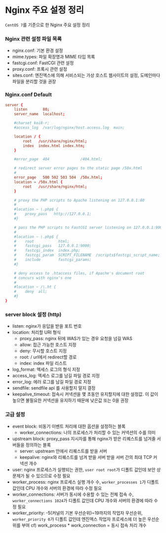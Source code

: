 # Nginx 주요 설정 정리
`CentOS 7`를 기준으로 한 Nginx 주요 설정 정리

### Nginx 관련 설정 파일 목록
* nginx.conf: 기본 환경 설정
* mime.types: 파일 확장명과 MIME 타입 목록
* fastcgi.conf: FastCGI 관련 설정
* proxy.conf: 프록시 관련 설정
* sites.conf: 엔진엑스에 의해 서비스되는 가상 호스트 웹사이트의 설정, 도메인마다 파일을 분리할 것을 권장

### Nginx.conf Default
```conf
server {
    listen       80;
    server_name  localhost;

    #charset koi8-r;
    #access_log  /var/log/nginx/host.access.log  main;

    location / {
        root   /usr/share/nginx/html;
        index  index.html index.htm;
    }

    #error_page  404              /404.html;

    # redirect server error pages to the static page /50x.html
    #
    error_page   500 502 503 504  /50x.html;
    location = /50x.html {
        root   /usr/share/nginx/html;
    }

    # proxy the PHP scripts to Apache listening on 127.0.0.1:80
    #
    #location ~ \.php$ {
    #    proxy_pass   http://127.0.0.1;
    #}

    # pass the PHP scripts to FastCGI server listening on 127.0.0.1:9000
    #
    #location ~ \.php$ {
    #    root           html;
    #    fastcgi_pass   127.0.0.1:9000;
    #    fastcgi_index  index.php;
    #    fastcgi_param  SCRIPT_FILENAME  /scripts$fastcgi_script_name;
    #    include        fastcgi_params;
    #}

    # deny access to .htaccess files, if Apache's document root
    # concurs with nginx's one
    #
    #location ~ /\.ht {
    #    deny  all;
    #}
}
```

### server block 설정 (http)
* listen: nginx가 응답을 받을 포트 번호
* location: 처리할 URI 형식
  * proxy_pass: nginx 뒤에 WAS가 있는 경우 요청을 넘길 WAS
  * allow: 접근 가능한 호스트 지정
  * deny: 무시할 호스트 지정
  * root: / url에서 redirect할 경로
  * index: index 파일 리스트
* log_format: 엑세스 로그의 형식 지정
* access_log: 엑세스 로그를 남길 파일 경로 지정
* error_log: 에러 로그를 남길 파일 경로 지정
* sendfile: sendfile api 를 사용할지 말지 결정
* keepalive_timeout: 접속시 커넥션을 몇 초동안 유지할지에 대한 설정값. 이 값이 높으면 불필요한 커넥션을 유지하기 때문에 낮은값 또는 0을 권장


### 고급 설정
* event block: 비동기 이벤트 처리에 대한 옵션을 설정하는 블록
  * worker_connections: 나의 프로세스가 처리할 수 있는 커넥션의 수를 의미
* upstream block: proxy_pass 지시자를 통해 nginx가 받은 리퀘스트를 넘겨줄 서버들을 정의하는 블록
  * server: upstream 안에서 리퀘스트를 받을 서버
  * keepalive: nginx와 리퀘스트를 넘겨 받을 서버 받을 서버 간의 최대 TCP 커넥션 개수
* user: nginx 프로세스가 실행되는 권한, `user root root`가 디폴트 값인데 보안 상 문제가 될 수 있으므로 수정 필요
* worker_process: nginx 프로세스 실행 개수 수, `worker_processes 1`가 디폴트 값인데 CPU 개수와 서버의 환경에 따라 수정 필요
* worker_connections: 서버가 동시에 수용할 수 있는 전체 접속 수, `worker_connections 1024`가 디폴트 값인데 CPU 개수와 서버의 환경에 따라 수정 필요
* worker_priority: -5(커널의 기본 우선순위)~19까지의 작업자 우선순위, `worker_priority 0`가 디폴트 값인데 엔진엑스 작업자 프로세스에 더 높은 우선순위를 부여
cf) work_process * work_connection = 동시 접속 처리 개수